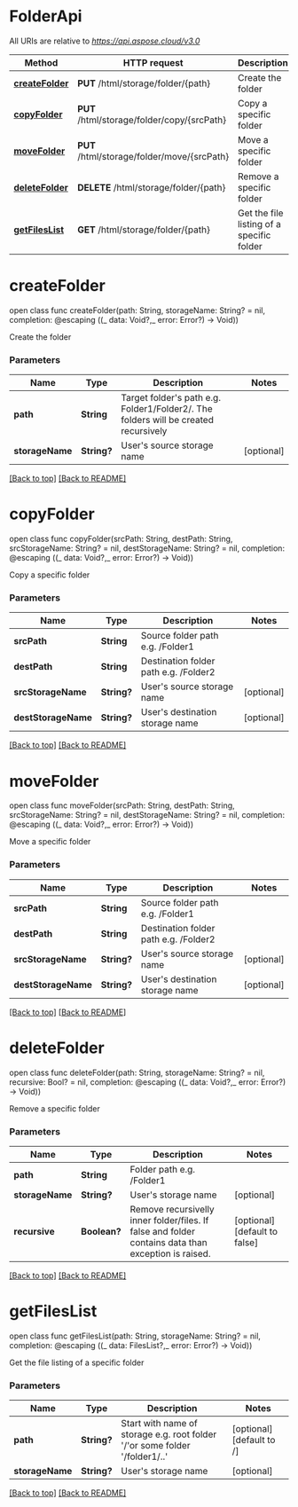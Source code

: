 # FolderApi

All URIs are relative to *https://api.aspose.cloud/v3.0*

Method | HTTP request | Description
------------- | ------------- | -------------
[**createFolder**](FolderApi.md#createFolder) | **PUT** /html/storage/folder/{path} | Create the folder 
[**copyFolder**](FolderApi.md#copyFolder) | **PUT** /html/storage/folder/copy/{srcPath} | Copy a specific folder 
[**moveFolder**](FolderApi.md#moveFolder) | **PUT** /html/storage/folder/move/{srcPath} | Move a specific folder 
[**deleteFolder**](FolderApi.md#deleteFolder) | **DELETE** /html/storage/folder/{path} | Remove a specific folder 
[**getFilesList**](FolderApi.md#getFilesList) | **GET** /html/storage/folder/{path} | Get the file listing of a specific folder 

 
<a name="createFolder"></a>
# **createFolder**
open class func createFolder(path: String, storageName: String? = nil, completion: @escaping ((_ data: Void?,_ error: Error?) -> Void))    

Create the folder 

### Parameters

Name | Type | Description  | Notes
------------- | ------------- | ------------- | -------------
 **path** | **String**| Target folder&#39;s path e.g. Folder1/Folder2/. The folders will be created recursively |
 **storageName** | **String?**| User&#39;s source storage name | [optional]

[[Back to top]](#) [[Back to README]](../README.md)
 
 
<a name="copyFolder"></a>
# **copyFolder**
open class func copyFolder(srcPath: String, destPath: String, srcStorageName: String? = nil, destStorageName: String? = nil, completion: @escaping ((_ data: Void?,_ error: Error?) -> Void))

Copy a specific folder 

### Parameters

Name | Type | Description  | Notes
------------- | ------------- | ------------- | -------------
 **srcPath** | **String**| Source folder path e.g. /Folder1 |
 **destPath** | **String**| Destination folder path e.g. /Folder2 |
 **srcStorageName** | **String?**| User&#39;s source storage name | [optional]
 **destStorageName** | **String?**| User&#39;s destination storage name | [optional]

[[Back to top]](#) [[Back to README]](../README.md)

 
<a name="moveFolder"></a>
# **moveFolder**
open class func moveFolder(srcPath: String, destPath: String, srcStorageName: String? = nil, destStorageName: String? = nil, completion: @escaping ((_ data: Void?,_ error: Error?) -> Void))

Move a specific folder 

### Parameters

Name | Type | Description  | Notes
------------- | ------------- | ------------- | -------------
 **srcPath** | **String**| Source folder path e.g. /Folder1 |
 **destPath** | **String**| Destination folder path e.g. /Folder2 |
 **srcStorageName** | **String?**| User&#39;s source storage name | [optional]
 **destStorageName** | **String?**| User&#39;s destination storage name | [optional]

[[Back to top]](#) [[Back to README]](../README.md)
 
 
<a name="deleteFolder"></a>
# **deleteFolder**
open class func deleteFolder(path: String, storageName: String? = nil, recursive: Bool? = nil, completion: @escaping ((_ data: Void?,_ error: Error?) -> Void))

Remove a specific folder 

### Parameters

Name | Type | Description  | Notes
------------- | ------------- | ------------- | -------------
 **path** | **String**| Folder path e.g. /Folder1 |
 **storageName** | **String?**| User&#39;s storage name | [optional]
 **recursive** | **Boolean?**| Remove recursivelly inner folder/files. If false and folder contains data than exception is raised. | [optional] [default to false]

[[Back to top]](#) [[Back to README]](../README.md)
 
 
<a name="getFilesList"></a>
# **getFilesList**
open class func getFilesList(path: String, storageName: String? = nil, completion: @escaping ((_ data: FilesList?,_ error: Error?) -> Void))

Get the file listing of a specific folder 

### Parameters

Name | Type | Description  | Notes
------------- | ------------- | ------------- | -------------
 **path** | **String?**| Start with name of storage e.g. root folder &#39;/&#39;or some folder &#39;/folder1/..&#39; | [optional] [default to /]
 **storageName** | **String?**| User&#39;s storage name | [optional]

[[Back to top]](#) [[Back to README]](../README.md)
